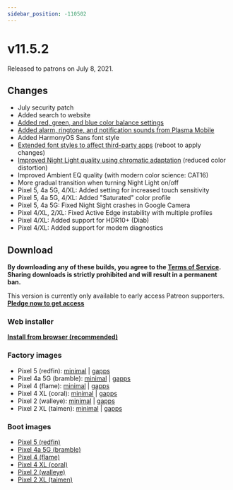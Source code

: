 ```yaml
---
sidebar_position: -110502
---
```


# v11.5.2

Released to patrons on July 8, 2021.

## Changes

- July security patch
- Added search to website
- [Added red, green, and blue color balance settings](../discover/screenshots.mdx#customization)
- [Added alarm, ringtone, and notification sounds from Plasma Mobile](../discover/screenshots.mdx#sounds)
- Added HarmonyOS Sans font style
- [Extended font styles to affect third-party apps](../discover/screenshots.mdx#customization) (reboot to apply changes)
- [Improved Night Light quality using chromatic adaptation](../discover/screenshots.mdx#night-light-improvements) (reduced color distortion)
- Improved Ambient EQ quality (with modern color science: CAT16)
- More gradual transition when turning Night Light on/off
- Pixel 5, 4a 5G, 4/XL: Added setting for increased touch sensitivity
- Pixel 5, 4a 5G, 4/XL: Added "Saturated" color profile
- Pixel 5, 4a 5G: Fixed Night Sight crashes in Google Camera
- Pixel 4/XL, 2/XL: Fixed Active Edge instability with multiple profiles
- Pixel 4/XL: Added support for HDR10+ (Diab)
- Pixel 4/XL: Added support for modem diagnostics

## Download

**By downloading any of these builds, you agree to the [Terms of Service](https://kdrag0n.dev/terms-of-service). Sharing downloads is strictly prohibited and will result in a permanent ban.**

This version is currently only available to early access Patreon supporters. [**Pledge now to get access**](https://patreon.com/kdrag0n)

### Web installer

**[Install from browser (recommended)](https://patreon.kdrag0n.dev/protonaosp-install/)**

### Factory images

- Pixel 5 (redfin): [minimal](https://patreon.kdrag0n.dev/exclusive/proton-aosp_redfin-factory_11.5.2-test1.zip) | [gapps](https://patreon.kdrag0n.dev/exclusive/proton-aosp_redfin-factory_11.5.2-test1-gapps.zip)
- Pixel 4a 5G (bramble): [minimal](https://patreon.kdrag0n.dev/exclusive/proton-aosp_bramble-factory_11.5.2-test1.zip) | [gapps](https://patreon.kdrag0n.dev/exclusive/proton-aosp_bramble-factory_11.5.2-test1-gapps.zip)
- Pixel 4 (flame): [minimal](https://patreon.kdrag0n.dev/exclusive/proton-aosp_flame-factory_11.5.2-test1.zip) | [gapps](https://patreon.kdrag0n.dev/exclusive/proton-aosp_flame-factory_11.5.2-test1-gapps.zip)
- Pixel 4 XL (coral): [minimal](https://patreon.kdrag0n.dev/exclusive/proton-aosp_coral-factory_11.5.2-test1.zip) | [gapps](https://patreon.kdrag0n.dev/exclusive/proton-aosp_coral-factory_11.5.2-test1-gapps.zip)
- Pixel 2 (walleye): [minimal](https://patreon.kdrag0n.dev/exclusive/proton-aosp_walleye-factory_11.5.2-test1.zip) | [gapps](https://patreon.kdrag0n.dev/exclusive/proton-aosp_walleye-factory_11.5.2-test1-gapps.zip)
- Pixel 2 XL (taimen): [minimal](https://patreon.kdrag0n.dev/exclusive/proton-aosp_taimen-factory_11.5.2-test1.zip) | [gapps](https://patreon.kdrag0n.dev/exclusive/proton-aosp_taimen-factory_11.5.2-test1-gapps.zip)

### Boot images

- [Pixel 5 (redfin)](https://patreon.kdrag0n.dev/protonaosp-boot/proton-aosp_redfin-factory_11.5.2-test1_boot.img)
- [Pixel 4a 5G (bramble)](https://patreon.kdrag0n.dev/protonaosp-boot/proton-aosp_bramble-factory_11.5.2-test1_boot.img)
- [Pixel 4 (flame)](https://patreon.kdrag0n.dev/protonaosp-boot/proton-aosp_flame-factory_11.5.2-test1_boot.img)
- [Pixel 4 XL (coral)](https://patreon.kdrag0n.dev/protonaosp-boot/proton-aosp_coral-factory_11.5.2-test1_boot.img)
- [Pixel 2 (walleye)](https://patreon.kdrag0n.dev/protonaosp-boot/proton-aosp_walleye-factory_11.5.2-test1_boot.img)
- [Pixel 2 XL (taimen)](https://patreon.kdrag0n.dev/protonaosp-boot/proton-aosp_taimen-factory_11.5.2-test1_boot.img)
